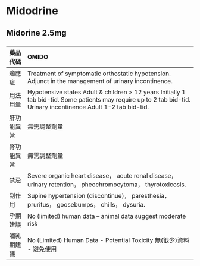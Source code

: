 # Midodrine

## Midorine 2.5mg

##### 

| 藥品代碼   | OMIDO                                                                                                                                                              |
|:-----------|:-------------------------------------------------------------------------------------------------------------------------------------------------------------------|
| 適應症     | Treatment of symptomatic orthostatic hypotension. Adjunct in the management of urinary incontinence.                                                               |
| 用法用量   | Hypotensive states Adult & children > 12 years Initially 1 tab bid-tid. Some patients may require up to 2 tab bid-tid. Urinary incontinence Adult 1-2 tab bid-tid. |
| 肝功能異常 | 無需調整劑量                                                                                                                                                       |
| 腎功能異常 | 無需調整劑量                                                                                                                                                       |
| 禁忌       | Severe organic heart disease， acute renal disease， urinary retention， pheochromocytoma， thyrotoxicosis.                                                        |
| 副作用     | Supine hypertension (discontinue)， paresthesia， pruritus， goosebumps， chills， dysuria.                                                                        |
| 孕期建議   | No (limited) human data – animal data suggest moderate risk                                                                                                        |
| 哺乳期建議 | No (Limited) Human Data - Potential Toxicity 無(很少)資料 - 避免使用                                                                                               |

